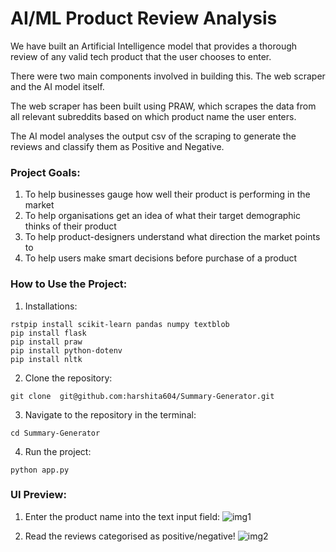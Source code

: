 # AI/ML Product Review Analysis

We have built an Artificial Intelligence model that provides a thorough review of any valid tech product that the user chooses to enter.

There were two main components involved in building this. The web scraper and the AI model itself.

The web scraper has been built using PRAW, which scrapes the data from all relevant subreddits based on which product name the user enters.

The AI model analyses the output csv of the scraping to generate the reviews and classify them as Positive and Negative.

### Project Goals:
1. To help businesses gauge how well their product is performing in the market
2. To help organisations get an idea of what their target demographic thinks of their product
3. To help product-designers understand what direction the market points to
4. To help users make smart decisions before purchase of a product

### How to Use the Project:
1. Installations:
```
rstpip install scikit-learn pandas numpy textblob
pip install flask
pip install praw
pip install python-dotenv
pip install nltk
```
2. Clone the repository:
```
git clone  git@github.com:harshita604/Summary-Generator.git
```
3. Navigate to the repository in the terminal:
```
cd Summary-Generator
```
4. Run the project:
```
python app.py
```  


### UI Preview:    
  
1. Enter the product name into the text input field:
![img1](https://github.com/user-attachments/assets/74fa1240-03e5-467d-b5fe-6cdd6b70f9e4)

2. Read the reviews categorised as positive/negative!
   ![img2](https://github.com/user-attachments/assets/fb5d82bb-6364-442c-a0b9-bab32b4ec1a3)


